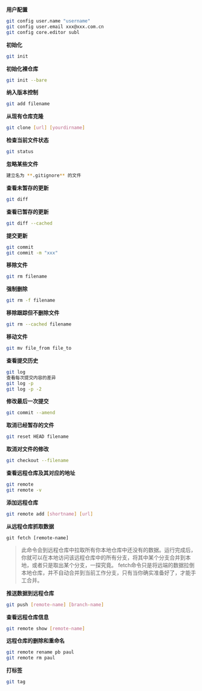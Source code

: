 **用户配置**
```sh
git config user.name "username"
git config user.email xxx@xxx.com.cn
git config core.editor subl
```

**初始化**
```sh
git init
```

**初始化裸仓库**
```sh
git init --bare
```

**纳入版本控制**
```sh
git add filename
```

**从现有仓库克隆**
```sh
git clone [url] [yourdirname]
```

**检查当前文件状态**
```sh
git status
```

**忽略某些文件**
```sh
建立名为 **.gitignore** 的文件
```

**查看未暂存的更新**
```sh
git diff
```

**查看已暂存的更新**
```sh
git diff --cached
```

**提交更新**
```sh
git commit
git commit -m "xxx"
```

**移除文件**
```sh
git rm filename
```

**强制删除**
```sh
git rm -f filename
```

**移除跟踪但不删除文件**
```sh
git rm --cached filename
```

**移动文件**
```sh
git mv file_from file_to
```

**查看提交历史**
```sh
git log
查看每次提交内容的差异
git log -p
git log -p -2
```

**修改最后一次提交**
```sh
git commit --amend
```

**取消已经暂存的文件**
```sh
git reset HEAD filename
```

**取消对文件的修改**
```sh
git checkout --filename
```

**查看远程仓库及其对应的地址**
```sh
git remote
git remote -v
```

**添加远程仓库**
```sh
git remote add [shortname] [url]
```

**从远程仓库抓取数据**
```
git fetch [remote-name]
```
> 此命令会到远程仓库中拉取所有你本地仓库中还没有的数据。运行完成后，你就可以在本地访问该远程仓库中的所有分支，将其中某个分支合并到本地，或者只是取出某个分支，一探究竟。 
fetch命令只是将远端的数据拉倒本地仓库，并不自动合并到当前工作分支，只有当你确实准备好了，才能手工合并。

**推送数据到远程仓库**
```sh
git push [remote-name] [branch-name]
```

**查看远程仓库信息**
```sh
git remote show [remote-name]
```

**远程仓库的删除和重命名**
```sh
git remote rename pb paul
git remote rm paul
```

**打标签**
```sh
git tag
```